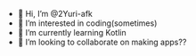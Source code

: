 - 👋 Hi, I’m @2Yuri-afk
- 👀 I’m interested in coding(sometimes)
- 🌱 I’m currently learning Kotlin
- 💞️ I’m looking to collaborate on making apps??

<!---
2Yuri-afk/2Yuri-afk is a ✨ special ✨ repository because its `README.md` (this file) appears on your GitHub profile.
You can click the Preview link to take a look at your changes.
--->
